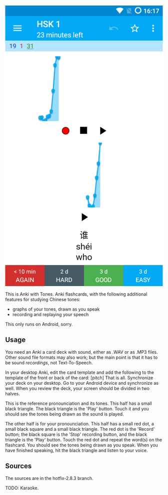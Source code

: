 ![Screenshot](https://raw.githubusercontent.com/koendv/Anki-Android/hotfix-2.8.3/docs/shui.png)

This is Anki with Tones. Anki flashcards, with the following additional features for studying Chinese tones:

- graphs of your tones, drawn as you speak 
- recording and replaying your speech

This only runs on Android, sorry.


Usage
-----

You need an Anki a card deck with sound, either as .WAV or as .MP3 files. 
Other sound file formats may also work; but the main point is that it has to be sound *recordings*, not Text-To-Speech.

In your desktop Anki, edit the card template and add the following to the template of the front or back of the card:
[pitch]
That is all. Synchronize your deck on your desktop. Go to your Android device and synchronize as well. 
When you review the deck, your screen should be divided in two halves. 

This is the reference pronounciation and its tones. This half has a small black triangle. The black triangle is the 'Play' button. Touch it and you should see the tones being drawn as the sound is played.

The other half is for your pronounciation. This half has a small red dot, a small black square and a small black triangle. The red dot is the 'Record' button; the black square is the 'Stop' recording button, and the black triangle is the 'Play' button. Touch the red dot and repeat the word(s) on the flashcard. You should see the tones being drawn as you speak. When you have finished speaking, hit the black triangle and listen to your voice.

Sources
-------

The sources are in the hotfix-2.8.3 branch.

TODO: Karaoke.

